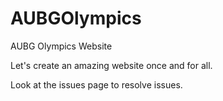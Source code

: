 # AUBGOlympics
AUBG Olympics Website

Let's create an amazing website once and for all.

Look at the issues page to resolve issues.
